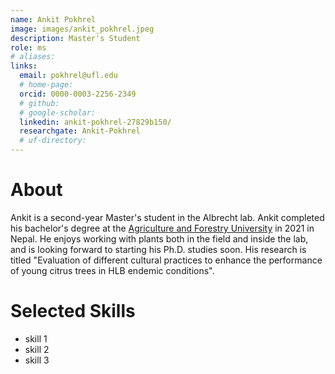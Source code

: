 ```yaml
---
name: Ankit Pokhrel
image: images/ankit_pokhrel.jpeg
description: Master's Student
role: ms
# aliases: 
links:
  email: pokhrel@ufl.edu
  # home-page: 
  orcid: 0000-0003-2256-2349
  # github: 
  # google-scholar: 
  linkedin: ankit-pokhrel-27829b150/
  researchgate: Ankit-Pokhrel
  # uf-directory:
---
```

# About 
Ankit is a second-year Master's student in the Albrecht lab. Ankit completed his bachelor's degree at the [Agriculture and Forestry University](https://www.afu.edu.np/) in 2021 in Nepal. He enjoys working with plants both in the field and inside the lab, and is looking forward to starting his Ph.D. studies soon. His research is titled "Evaluation of different cultural practices to enhance the performance of young citrus trees in HLB endemic conditions".

# Selected Skills
* skill 1
* skill 2
* skill 3
